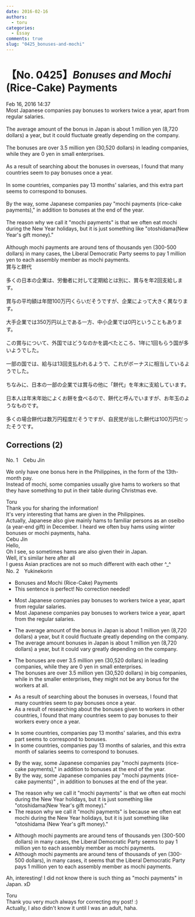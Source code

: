 ```yaml
---
date: 2016-02-16
authors:
  - toru
categories:
  - Essay
comments: true
slug: "0425_bonuses-and-mochi"
---
```


# 【No. 0425】<strong><em>Bonuses and Mochi</em></strong> (Rice-Cake) Payments
<div class="date">Feb 16, 2016 14:37</div>
<div id="post"><div id="body_show_ori">
Most Japanese companies pay bonuses to workers twice a year, apart from regular salaries.<br/><br/>The average amount of the bonus in Japan is about 1 million yen (8,720 dollars) a year, but it could fluctuate greatly depending on the company.<br/><br/>The bonuses are over 3.5 million yen (30,520 dollars) in leading companies, while they are 0 yen in small enterprises.<br/><br/>As a result of searching about the bonuses in overseas, I found that many countries seem to pay bonuses once a year.<br/><br/>In some countries, companies pay 13 months' salaries, and this extra part seems to correspond to bonuses.<br/><br/>By the way, some Japanese companies pay "mochi payments (rice-cake payments)," in addition to bonuses at the end of the year.<br/><br/>The reason why we call it "mochi payments" is that we often eat mochi during the New Year holidays, but it is just something like "otoshidama(New Year's gift money)."<br/><br/>Although mochi payments are around tens of thousands yen (300-500 dollars) in many cases, the Liberal Democratic Party seems to pay 1 million yen to each assembly member as mochi payments.
</div></div>

<!-- more -->

<div id="post_ja"><div id="body_show_mo">
賞与と餅代<br/><br/>多くの日本の企業は、労働者に対して定期給とは別に、賞与を年2回支給します。<br/><br/>賞与の平均額は年間100万円くらいだそうですが、企業によって大きく異なります。<br/><br/>大手企業では350万円以上である一方、中小企業では0円ということもあります。<br/><br/>この賞与について、外国ではどうなのかを調べたところ、1年に1回もらう国が多いようでした。<br/><br/>一部の国では、給与は13回支払われるようで、これがボーナスに相当しているようでした。<br/><br/>ちなみに、日本の一部の企業では賞与の他に「餅代」を年末に支給しています。<br/><br/>日本人は年末年始によくお餅を食べるので、餅代と呼んでいますが、お年玉のようなものです。<br/><br/>多くの場合餅代は数万円程度だそうですが、自民党が出した餅代は100万円だったそうです。
</div></div>

## Corrections (2)
<div id="block"><div class="first_name"> No. 1　<span class="just_name">Cebu Jin</span></div><div id="block2">
<p class="comment_small">
 We only have one bonus here in the Philippines, in the form of the 13th-month pay.
 <br/>
 Instead of mochi, some companies usually give hams to workers so that they have something to put in their table during Christmas eve.
</p>

</div><div class="name"><span class="just_name">Toru</span><br>
Thank you for sharing the information!<br/>It's very interesting that hams are given in the Philippines.<br/>Actually, Japanese also give mainly hams to familiar persons as an oseibo (a year-end gift) in December. I heard we often buy hams using winter bonuses or mochi payments, haha.
</div>
<div class="name"><span class="just_name">Cebu Jin</span><br>
Hello,<br/>Oh I see, so sometimes hams are also given their in Japan.<br/>Well, it's similar here after all <br/>I guess Asian practices are not so much different with each other  ^_^ 
</div>
</div>
<div id="block"><div class="first_name"> No. 2　<span class="just_name">Yukinekorin</span></div><div id="block2">
<ul class="correction_field">
<li class="incorrect">Bonuses and Mochi (Rice-Cake) Payments</li>
<li class="corrected perfect">This sentence is perfect! No correction needed!</li>
</ul>
<ul class="correction_field">
<li class="incorrect">Most Japanese companies pay bonuses to workers twice a year, apart from regular salaries.</li>
<li class="corrected correct">
Most Japanese companies pay bonuses to workers twice a year, apart from <span class="f_blue">the</span> regular salaries.
</li>
</ul>
<ul class="correction_field">
<li class="incorrect">The average amount of the bonus in Japan is about 1 million yen (8,720 dollars) a year, but it could fluctuate greatly depending on the company.</li>
<li class="corrected correct">
The average amount <span class="f_blue">bonuses</span> in Japan is about 1 million yen (8,720 dollars) a year, but it could <span class="f_blue">vary </span>greatly depending on the company.
</li>
</ul>
<ul class="correction_field">
<li class="incorrect">The bonuses are over 3.5 million yen (30,520 dollars) in leading companies, while they are 0 yen in small enterprises.</li>
<li class="corrected correct">
The bonuses are over 3.5 million yen (30,520 dollars) in <span class="f_blue">big </span>companies, while <span class="f_blue">in the smaller enterprises, they might not be any bonus for the workers at all</span>.
</li>
</ul>
<ul class="correction_field">
<li class="incorrect">As a result of searching about the bonuses in overseas, I found that many countries seem to pay bonuses once a year.</li>
<li class="corrected correct">
As a result of <span class="f_blue">researching </span>about the bonuses <span class="f_blue">given to workers</span> in <span class="f_blue">other countries</span>, I found that many countries seem to pay bonuses <span class="f_blue">to their workers every </span>once a year.
</li>
</ul>
<ul class="correction_field">
<li class="incorrect">In some countries, companies pay 13 months' salaries, and this extra part seems to correspond to bonuses.</li>
<li class="corrected correct">
In some countries, companies pay 13 months <span class="f_blue">of </span>salaries, and this extra <span class="f_blue">month of salaries </span>seems to correspond to bonuses.
</li>
</ul>
<ul class="correction_field">
<li class="incorrect">By the way, some Japanese companies pay "mochi payments (rice-cake payments)," in addition to bonuses at the end of the year.</li>
<li class="corrected correct">
By the way, some Japanese companies pay "mochi payments (rice-cake payments)<span class="f_blue">" </span>, in addition to bonuses at the end of the year.
</li>
</ul>
<ul class="correction_field">
<li class="incorrect">The reason why we call it "mochi payments" is that we often eat mochi during the New Year holidays, but it is just something like "otoshidama(New Year's gift money)."</li>
<li class="corrected correct">
The reason why we call it "mochi payments" is <span class="f_blue">because </span>we often eat mochi during the New Year holidays, but it is just something like "otoshidama (New Year's gift money)."
</li>
</ul>
<ul class="correction_field">
<li class="incorrect">Although mochi payments are around tens of thousands yen (300-500 dollars) in many cases, the Liberal Democratic Party seems to pay 1 million yen to each assembly member as mochi payments.</li>
<li class="corrected correct">
Although mochi payments are around tens of thousands <span class="f_blue">of </span>yen (300-500 dollars)<span class="f_blue">,</span> in many cases, <span class="f_blue">it seems that </span>the Liberal Democratic Party <span class="f_blue">pays</span> 1 million yen to each assembly member as mochi payments.
</li>
</ul>
<p class="comment_small">
 Ah, interesting! I did not know there is such thing as "mochi payments" in Japan. xD
</p>

</div><div class="name"><span class="just_name">Toru</span><br>
Thank you very much always for correcting my post! :)<br/>Actually, I also didn't know it until I was an adult, haha.
</div>
</div>
